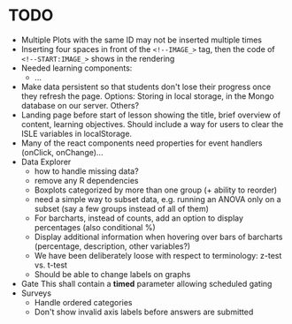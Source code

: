 TODO
====

* Multiple Plots with the same ID may not be inserted multiple times
* Inserting four spaces in front of the `<!--IMAGE_>` tag, then the code of `<!--START:IMAGE_>` shows in the rendering
* Needed learning components:
    - ...
* Make data persistent so that students don't lose their progress once they refresh the page. Options: Storing in local storage, in the Mongo database on our server. Others?
* Landing page before start of lesson showing the title, brief overview of content, learning objectives. Should include a way for users to clear the ISLE variables in localStorage.
* Many of the react components need properties for event handlers (onClick, onChange)...
* Data Explorer 
   - how to handle missing data?
   - remove any R dependencies
   - Boxplots categorized by more than one group (+ ability to reorder)
   - need a simple way to subset data, e.g. running an ANOVA only on a subset (say a few groups instead of all of them)
   - For barcharts, instead of counts, add an option to display percentages (also conditional %)
   - Display additional information when hovering over bars of barcharts (percentage, description, other variables?)
   - We have been deliberately loose with respect to terminology: z-test vs. t-test
   - Should be able to change labels on graphs
* Gate
    This shall contain a **timed** parameter allowing scheduled gating
* Surveys
    - Handle ordered categories
    - Don't show invalid axis labels before answers are submitted
